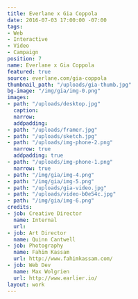 ```yaml
---
title: Everlane x Gia Coppola
date: 2016-07-03 17:00:00 -07:00
tags:
- Web
- Interactive
- Video
- Campaign
position: 7
name: Everlane x Gia Coppola
featured: true
source: everlane.com/gia-coppola
thumbnail_path: "/uploads/gia-thumb.jpg"
bg-image: "/img/gia/img-0.png"
images:
- path: "/uploads/desktop.jpg"
  caption: 
  narrow: 
  addpadding: 
- path: "/uploads/framer.jpg"
- path: "/uploads/sketch.jpg"
- path: "/uploads/img-phone-2.png"
  narrow: true
  addpadding: true
- path: "/uploads/img-phone-1.png"
  narrow: true
- path: "/img/gia/img-4.png"
- path: "/img/gia/img-5.png"
- path: "/uploads/gia-video.jpg"
- path: "/uploads/video-b0e54c.jpg"
- path: "/img/gia/img-6.png"
credits:
- job: Creative Director
  name: Internal
  url: 
- job: Art Director
  name: Quinn Cantwell
- job: Photography
  name: Fahim Kassam
  url: http://www.fahimkassam.com/
- job: Web Dev
  name: Max Wolgrien
  url: http://www.earlier.io/
layout: work
---
```



